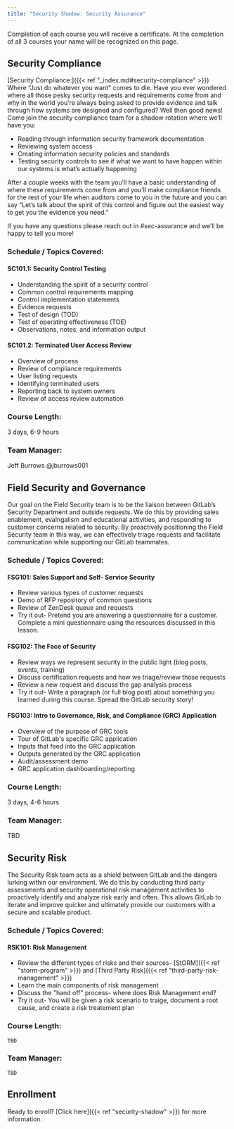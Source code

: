 ```yaml
---
title: "Security Shadow: Security Assurance"
---
```


Completion of each course you will receive a certificate.  At the completion of all 3 courses your name will be recognized on this page.

## Security Compliance

[Security Compliance:]({{< ref "_index.md#security-compliance" >}}) Where “Just do whatever you want” comes to die.
Have you ever wondered where all those pesky security requests and requirements come from and why in the world you’re always being asked to provide evidence and talk through how systems are designed and configured? Well then good news! Come join the security compliance team for a shadow rotation where we’ll have you:

- Reading through information security framework documentation
- Reviewing system access
- Creating information security policies and standards
- Testing security controls to see if what we want to have happen within our systems is what’s actually happening

After a couple weeks with the team you’ll have a basic understanding of where these requirements come from and you’ll make compliance friends for the rest of your life when auditors come to you in the future and you can say “Let’s talk about the spirit of this control and figure out the easiest way to get you the evidence you need.”

If you have any questions please reach out in #sec-assurance and we’ll be happy to tell you more!

### Schedule / Topics Covered:

#### SC101.1: Security Control Testing

 - Understanding the spirit of a security control
 - Common control requirements mapping
 - Control implementation statements
 - Evidence requests
 - Test of design (TOD)
 - Test of operating effectiveness (TOE)
 - Observations, notes, and information output

#### SC101.2: Terminated User Access Review

 - Overview of process
 - Review of compliance requirements
 - User listing requests
 - Identifying terminated users
 - Reporting back to system owners
 - Review of access review automation

### Course Length:

3 days, 6-9 hours

### Team Manager:

Jeff Burrows @jburrows001

## Field Security and Governance

Our goal on the Field Security team is to be the liaison between GitLab’s Security Department and outside requests. We do this by providing sales enablement, evalngalism and educational activities, and responding to customer concerns related to security. By proactively positioning the Field Security team in this way, we can effectively triage requests and facilitate communication while supporting our GitLab teammates.

### Schedule / Topics Covered:

#### FSG101: Sales Support and Self- Service Security

- Review various types of customer requests
- Demo of RFP repository of common questions
- Review of ZenDesk queue and requests
- Try it out- Pretend you are answering a questionnaire for a customer. Complete a mini questionnaire using the resources discussed in this lesson.

#### FSG102: The Face of Security

- Review ways we represent security in the public light (blog posts, events, training)
- Discuss certification requests and how we triage/review those requests
- Review a new request and discuss the gap analysis process
- Try it out- Write a paragraph (or full blog post) about something you learned during this course. Spread the GitLab security story!

#### FSG103: Intro to Governance, Risk, and Compliance (GRC) Application

- Overview of the purpose of GRC tools
- Tour of GitLab's specific GRC application
- Inputs that feed into the GRC application
- Outputs generated by the GRC application
- Audit/assessment demo
- GRC application dashboarding/reporting

### Course Length:

3 days, 4-6 hours

### Team Manager:

TBD

## Security Risk

The Security Risk team acts as a shield between GitLab and the dangers lurking within our environment. We do this by conducting third party assessments and security operational risk management activities to proactively identify and analyze risk early and often. This allows GitLab to iterate and improve quicker and ultimately provide our customers with a secure and scalable product.

### Schedule / Topics Covered:

#### RSK101: Risk Management

- Review the different types of risks and their sources- [StORM]({{< ref "storm-program" >}}) and [Third Party Risk]({{< ref "third-party-risk-management" >}})
- Learn the main components of risk management
- Discuss the "hand off" process- where does Risk Management end?
- Try it out- You will be given a risk scenario to traige, document a root cause, and create a risk treatement plan

### Course Length:

`TBD`

### Team Manager:

`TBD`

## Enrollment

Ready to enroll? [Click here]({{< ref "security-shadow" >}}) for more information.

